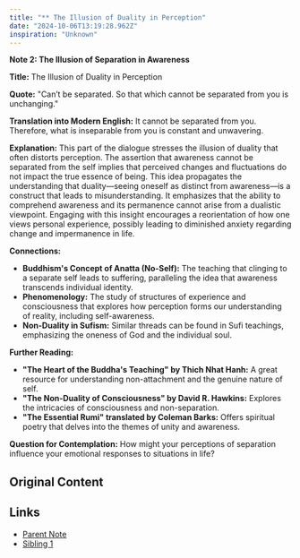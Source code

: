```yaml
---
title: "** The Illusion of Duality in Perception"
date: "2024-10-06T13:19:28.962Z"
inspiration: "Unknown"
---
```


**Note 2: The Illusion of Separation in Awareness**

**Title:** The Illusion of Duality in Perception

**Quote:** "Can’t be separated. So that which cannot be separated from you is unchanging."

**Translation into Modern English:** It cannot be separated from you. Therefore, what is inseparable from you is constant and unwavering.

**Explanation:** This part of the dialogue stresses the illusion of duality that often distorts perception. The assertion that awareness cannot be separated from the self implies that perceived changes and fluctuations do not impact the true essence of being. This idea propagates the understanding that duality—seeing oneself as distinct from awareness—is a construct that leads to misunderstanding. It emphasizes that the ability to comprehend awareness and its permanence cannot arise from a dualistic viewpoint. Engaging with this insight encourages a reorientation of how one views personal experience, possibly leading to diminished anxiety regarding change and impermanence in life.

**Connections:**
- **Buddhism's Concept of Anatta (No-Self):** The teaching that clinging to a separate self leads to suffering, paralleling the idea that awareness transcends individual identity.
- **Phenomenology:** The study of structures of experience and consciousness that explores how perception forms our understanding of reality, including self-awareness.
- **Non-Duality in Sufism:** Similar threads can be found in Sufi teachings, emphasizing the oneness of God and the individual soul.

**Further Reading:**
- **"The Heart of the Buddha's Teaching" by Thich Nhat Hanh:** A great resource for understanding non-attachment and the genuine nature of self.
- **"The Non-Duality of Consciousness" by David R. Hawkins:** Explores the intricacies of consciousness and non-separation.
- **"The Essential Rumi" translated by Coleman Barks:** Offers spiritual poetry that delves into the themes of unity and awareness.

**Question for Contemplation:** How might your perceptions of separation influence your emotional responses to situations in life?

## Original Content



## Links

- [Parent Note](/parent-note.md)
- [Sibling 1](/zettel1.md)
